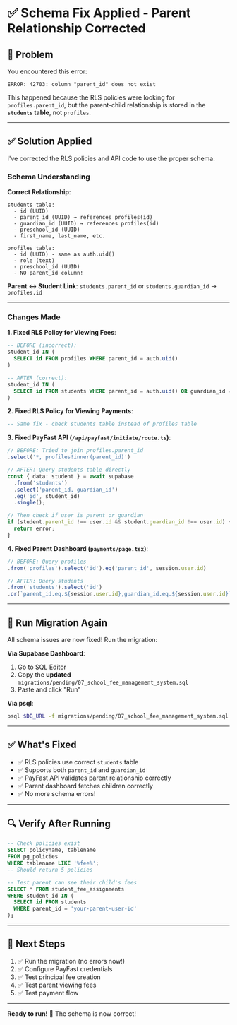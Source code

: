 # ✅ Schema Fix Applied - Parent Relationship Corrected

## 🔧 Problem

You encountered this error:
```
ERROR: 42703: column "parent_id" does not exist
```

This happened because the RLS policies were looking for `profiles.parent_id`, but the parent-child relationship is stored in the **`students` table**, not `profiles`.

---

## ✅ Solution Applied

I've corrected the RLS policies and API code to use the proper schema:

### Schema Understanding

**Correct Relationship**:
```
students table:
  - id (UUID)
  - parent_id (UUID) → references profiles(id)
  - guardian_id (UUID) → references profiles(id)
  - preschool_id (UUID)
  - first_name, last_name, etc.

profiles table:
  - id (UUID) - same as auth.uid()
  - role (text)
  - preschool_id (UUID)
  - NO parent_id column!
```

**Parent ↔ Student Link**: `students.parent_id` or `students.guardian_id` → `profiles.id`

---

### Changes Made

**1. Fixed RLS Policy for Viewing Fees**:
```sql
-- BEFORE (incorrect):
student_id IN (
  SELECT id FROM profiles WHERE parent_id = auth.uid()
)

-- AFTER (correct):
student_id IN (
  SELECT id FROM students WHERE parent_id = auth.uid() OR guardian_id = auth.uid()
)
```

**2. Fixed RLS Policy for Viewing Payments**:
```sql
-- Same fix - check students table instead of profiles table
```

**3. Fixed PayFast API (`/api/payfast/initiate/route.ts`)**:
```typescript
// BEFORE: Tried to join profiles.parent_id
.select('*, profiles!inner(parent_id)')

// AFTER: Query students table directly
const { data: student } = await supabase
  .from('students')
  .select('parent_id, guardian_id')
  .eq('id', student_id)
  .single();

// Then check if user is parent or guardian
if (student.parent_id !== user.id && student.guardian_id !== user.id) {
  return error;
}
```

**4. Fixed Parent Dashboard (`payments/page.tsx`)**:
```typescript
// BEFORE: Query profiles
.from('profiles').select('id').eq('parent_id', session.user.id)

// AFTER: Query students
.from('students').select('id')
.or(`parent_id.eq.${session.user.id},guardian_id.eq.${session.user.id}`)
```

---

## 🚀 Run Migration Again

All schema issues are now fixed! Run the migration:

**Via Supabase Dashboard**:
1. Go to SQL Editor
2. Copy the **updated** `migrations/pending/07_school_fee_management_system.sql`
3. Paste and click "Run"

**Via psql**:
```bash
psql $DB_URL -f migrations/pending/07_school_fee_management_system.sql
```

---

## ✅ What's Fixed

- ✅ RLS policies use correct `students` table
- ✅ Supports both `parent_id` and `guardian_id`
- ✅ PayFast API validates parent relationship correctly
- ✅ Parent dashboard fetches children correctly
- ✅ No more schema errors!

---

## 🔍 Verify After Running

```sql
-- Check policies exist
SELECT policyname, tablename 
FROM pg_policies 
WHERE tablename LIKE '%fee%';
-- Should return 5 policies

-- Test parent can see their child's fees
SELECT * FROM student_fee_assignments 
WHERE student_id IN (
  SELECT id FROM students 
  WHERE parent_id = 'your-parent-user-id'
);
```

---

## 🎯 Next Steps

1. ✅ Run the migration (no errors now!)
2. ✅ Configure PayFast credentials
3. ✅ Test principal fee creation
4. ✅ Test parent viewing fees
5. ✅ Test payment flow

---

**Ready to run!** 🚀 The schema is now correct!
